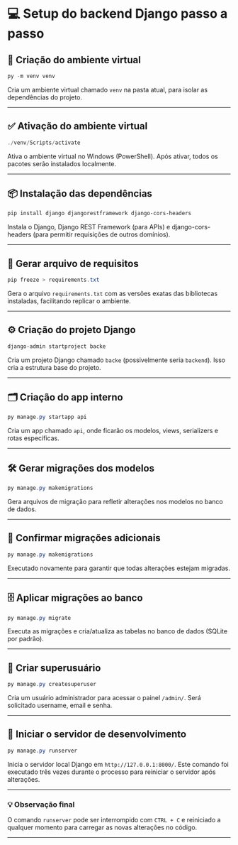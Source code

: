 
# 💻 Setup do backend Django passo a passo

## 🎯 Criação do ambiente virtual

```powershell
py -m venv venv
```
Cria um ambiente virtual chamado `venv` na pasta atual, para isolar as dependências do projeto.

---

## ✅ Ativação do ambiente virtual

```powershell
./venv/Scripts/activate
```
Ativa o ambiente virtual no Windows (PowerShell). Após ativar, todos os pacotes serão instalados localmente.

---

## 📦 Instalação das dependências

```powershell
pip install django djangorestframework django-cors-headers
```
Instala o Django, Django REST Framework (para APIs) e django-cors-headers (para permitir requisições de outros domínios).

---

## 💾 Gerar arquivo de requisitos

```powershell
pip freeze > requirements.txt
```
Gera o arquivo `requirements.txt` com as versões exatas das bibliotecas instaladas, facilitando replicar o ambiente.

---

## ⚙️ Criação do projeto Django

```powershell
django-admin startproject backe
```
Cria um projeto Django chamado `backe` (possivelmente seria `backend`). Isso cria a estrutura base do projeto.

---

## 🗂️ Criação do app interno

```powershell
py manage.py startapp api
```
Cria um app chamado `api`, onde ficarão os modelos, views, serializers e rotas específicas.

---

## 🛠️ Gerar migrações dos modelos

```powershell
py manage.py makemigrations
```
Gera arquivos de migração para refletir alterações nos modelos no banco de dados.

---

## 🔄 Confirmar migrações adicionais

```powershell
py manage.py makemigrations
```
Executado novamente para garantir que todas alterações estejam migradas.

---

## 🗄️ Aplicar migrações ao banco

```powershell
py manage.py migrate
```
Executa as migrações e cria/atualiza as tabelas no banco de dados (SQLite por padrão).

---

## 👤 Criar superusuário

```powershell
py manage.py createsuperuser
```
Cria um usuário administrador para acessar o painel `/admin/`. Será solicitado username, email e senha.

---

## 🚀 Iniciar o servidor de desenvolvimento

```powershell
py manage.py runserver
```
Inicia o servidor local Django em `http://127.0.0.1:8000/`. Este comando foi executado três vezes durante o processo para reiniciar o servidor após alterações.

---

### 💡 Observação final
O comando `runserver` pode ser interrompido com `CTRL + C` e reiniciado a qualquer momento para carregar as novas alterações no código.

---
